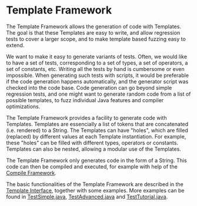 # Template Framework
The Template Framework allows the generation of code with Templates. The goal is that these Templates are easy to write, and allow regression tests to cover a larger scope, and to make template based fuzzing easy to extend.

We want to make it easy to generate variants of tests. Often, we would like to have a set of tests, corresponding to a set of types, a set of operators, a set of constants, etc. Writing all the tests by hand is cumbersome or even impossible. When generating such tests with scripts, it would be preferable if the code generation happens automatically, and the generator script was checked into the code base. Code generation can go beyond simple regression tests, and one might want to generate random code from a list of possible templates, to fuzz individual Java features and compiler optimizations.

The Template Framework provides a facility to generate code with Templates. Templates are essencially a list of tokens that are concatenated (i.e. rendered) to a String. The Templates can have "holes", which are filled (replaced) by different values at each Template instantiation. For example, these "holes" can be filled with different types, operators or constants. Templates can also be nested, allowing a modular use of the Templates.

The Template Framework only generates code in the form of a String. This code can then be compiled and executed, for example with help of the [Compile Framework](../compile_framework/README.md).

The basic functionalities of the Template Framework are described in the [Template Interface](./Template.java), together with some examples. More examples can be found in [TestSimple.java](../../../testlibrary_tests/template_framework/examples/TestSimple.java), [TestAdvanced.java](../../../testlibrary_tests/template_framework/examples/TestAdvanced.java) and [TestTutorial.java](../../../testlibrary_tests/template_framework/examples/TestTutorial.java).
